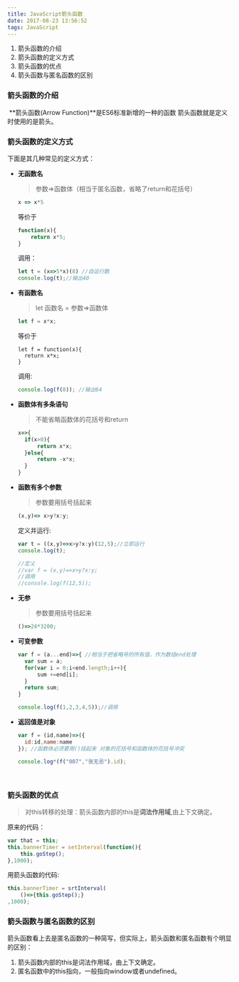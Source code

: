 ```yaml
---
title: JavaScript箭头函数
date: 2017-08-23 13:56:52
tags: JavaScript
---
```


1. 箭头函数的介绍
2. 箭头函数的定义方式
3. 箭头函数的优点
4. 箭头函数与匿名函数的区别



### 箭头函数的介绍

​    **箭头函数(Arrow Function)**是ES6标准新增的一种的函数 箭头函数就是定义时使用的是箭头。



### 箭头函数的定义方式

下面是其几种常见的定义方式：

- **无函数名**

  > 参数=>函数体（相当于匿名函数，省略了return和花括号）

  ```javascript
  x => x*5
  ```

  等价于

  ```javascript
  function(x){
      return x*5;
  }
  ```

  调用：

  ```javascript
  let t = (x=>5*x)(8) //自运行数
  console.log(t);//输出40
  ```

- **有函数名**

  > let 函数名 = 参数=>函数体

  ```javascript
  let f = x*x;
  ```

  等价于

  ```
  let f = function(x){
    return x*x;
  }
  ```

  调用:

  ```javascript
  console.log(f(8)); //输出64
  ```

- **函数体有多条语句**

  >不能省略函数体的花括号和return

  ```javascript
  x=>{
    if(x>0){
        return x*x;
    }else{
        return -x*x;
    }
  }
  ```

- **函数有多个参数**

  > 参数要用括号括起来

  ```javascript
  (x,y)=> x>y?x:y;
  ```

  定义并运行:

  ```javascript
  var t = ((x,y)=>x>y?x:y)(12,5);//立即运行
  console.log(t);

  //定义
  //var f = (x,y)=>x>y?x:y;
  //调用
  //console.log(f(12,5));
  ```

- **无参**

  > 参数要用括号括起来

  ```javascript
  ()=>24*3200;
  ```

- **可变参数**

  ```javascript
  var f = (a...end)=>{ //相当于把省略号的所有值，作为数组end处理
    var sum = a;
    for(var i = 0;i<end.length;i++){
        sum +=end[i];
    }
    return sum;
  }

  console.log(f(1,2,3,4,5));//调用
  ```

- **返回值是对象**

  ```javascript
  var f = (id,name)=>({
    id:id,name:name
  }); //函数体必须要用()括起来 对象的花括号和函数体的花括号冲突

  console.log*(f("007","张无忌").id);
  ```

  ​

### 箭头函数的优点

> 对this转移的处理：箭头函数内部的this是**词法作用域**,由上下文确定。

原来的代码：	

```javascript
var that = this;
this.bannerTimer = setInterval(function(){
    this.goStep();
},1000);
```

用箭头函数的代码:

```javascript
this.bannerTimer = srtInterval(
	()=>{this.goStep();}
,1000);
```



### 箭头函数与匿名函数的区别

箭头函数看上去是匿名函数的一种简写，但实际上，箭头函数和匿名函数有个明显的区别：

1. 箭头函数内部的this是词法作用域，由上下文确定。
2. 匿名函数中的this指向，一般指向window或者undefined。